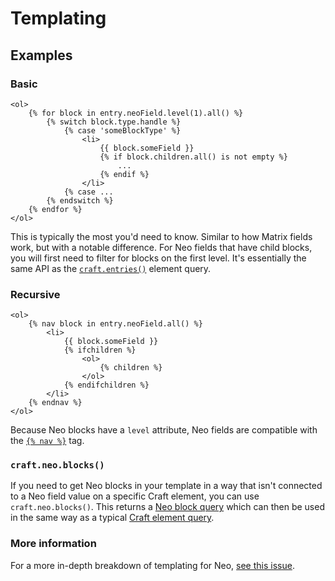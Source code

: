 # Templating

## Examples

### Basic

```twig
<ol>
    {% for block in entry.neoField.level(1).all() %}
        {% switch block.type.handle %}
            {% case 'someBlockType' %}
                <li>
                    {{ block.someField }}
                    {% if block.children.all() is not empty %}
                        ...
                    {% endif %}
                </li>
            {% case ...
        {% endswitch %}
    {% endfor %}
</ol>
```

This is typically the most you'd need to know. Similar to how Matrix fields work, but with a notable difference. For Neo fields that have child blocks, you will first need to filter for blocks on the first level. It's essentially the same API as the [`craft.entries()`](https://craftcms.com/docs/5.x/reference/element-types/entries.html#querying-entries) element query.

### Recursive

```twig
<ol>
    {% nav block in entry.neoField.all() %}
        <li>
            {{ block.someField }}
            {% ifchildren %}
                <ol>
                    {% children %}
                </ol>
            {% endifchildren %}
        </li>
    {% endnav %}
</ol>
```

Because Neo blocks have a `level` attribute, Neo fields are compatible with the [`{% nav %}`](https://craftcms.com/docs/5.x/reference/twig/tags.html#nav) tag.

### `craft.neo.blocks()`

If you need to get Neo blocks in your template in a way that isn't connected to a Neo field value on a specific Craft element, you can use `craft.neo.blocks()`. This returns a [Neo block query](api.md#element-query) which can then be used in the same way as a typical [Craft element query](https://craftcms.com/docs/5.x/development/element-queries.html).

### More information

For a more in-depth breakdown of templating for Neo, [see this issue](https://github.com/spicywebau/craft-neo/issues/34).
